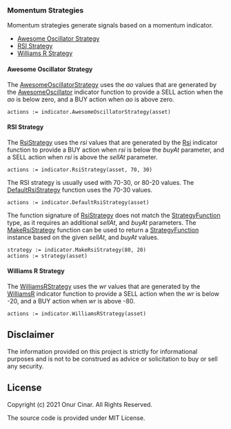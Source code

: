 ### Momentum Strategies

Momentum strategies generate signals based on a momentum indicator.

- [Awesome Oscillator Strategy](#awesome-oscillator-strategy)
- [RSI Strategy](#rsi-strategy)
- [Williams R Strategy](#williams-r-strategy)

#### Awesome Oscillator Strategy

The [AwesomeOscillatorStrategy](https://pkg.go.dev/github.com/cinar/indicator#AwesomeOscillatorStrategy) uses the _ao_ values that are generated by the [AwesomeOscillator](https://pkg.go.dev/github.com/cinar/indicator#AwesomeOscillator) indicator function to provide a SELL action when the _ao_ is below zero, and a BUY action when _ao_ is above zero.

```golang
actions := indicator.AwesomeOscillatorStrategy(asset)
```

#### RSI Strategy

The [RsiStrategy](https://pkg.go.dev/github.com/cinar/indicator#RsiStrategy) uses the _rsi_ values that are generated by the [Rsi](https://pkg.go.dev/github.com/cinar/indicator#Rsi) indicator function to provide a BUY action when _rsi_ is below the _buyAt_ parameter, and a SELL action when _rsi_ is above the _sellAt_ parameter.

```golang
actions := indicator.RsiStrategy(asset, 70, 30)
```

The RSI strategy is usually used with 70-30, or 80-20 values. The [DefaultRsiStrategy](https://pkg.go.dev/github.com/cinar/indicator#DefaultRsiStrategy) function uses the 70-30 values.

```golang
actions := indicator.DefaultRsiStrategy(asset)
```

The function signature of [RsiStrategy](https://pkg.go.dev/github.com/cinar/indicator#RsiStrategy) does not match the [StrategyFunction](https://pkg.go.dev/github.com/cinar/indicator#StrategyFunction) type, as it requires an additional _sellAt_, and _buyAt_ parameters. The [MakeRsiStrategy](https://pkg.go.dev/github.com/cinar/indicator#MakeRsiStrategy) function can be used to return a [StrategyFunction](https://pkg.go.dev/github.com/cinar/indicator#StrategyFunction) instance based on the given _sellAt_, and _buyAt_ values.

```golang
strategy := indicator.MakeRsiStrategy(80, 20)
actions := strategy(asset)
```

#### Williams R Strategy

The [WilliamsRStrategy](https://pkg.go.dev/github.com/cinar/indicator#WilliamsRStrategy) uses the _wr_ values that are generated by the [WilliamsR](https://pkg.go.dev/github.com/cinar/indicator#WilliamsR) indicator function to provide a SELL action when the _wr_ is below -20, and a BUY action when _wr_ is above -80.

```golang
actions := indicator.WilliamsRStrategy(asset)
```

## Disclaimer

The information provided on this project is strictly for informational purposes and is not to be construed as advice or solicitation to buy or sell any security.

## License

Copyright (c) 2021 Onur Cinar. All Rights Reserved.

The source code is provided under MIT License.
